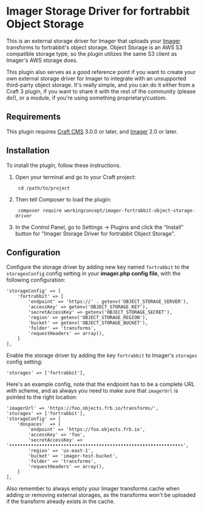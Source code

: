 # Imager Storage Driver for fortrabbit Object Storage

This is an external storage driver for Imager that uploads your [Imager](https://github.com/aelvan/Imager-Craft) transforms to fortrabbit's object storage. Object Storage is an AWS S3 compatible storage type, so the plugin utilizes the same S3 client as Imager's AWS storage does.

This plugin also serves as a good reference point if you want to create your own external storage driver for Imager to integrate with an unsupported third-party object storage. It's really simple, and you can do it either from a Craft 3 plugin, if you want to share it with the rest of the community (please do!), or a module, if you're using something proprietary/custom.

## Requirements

This plugin requires [Craft CMS](https://github.com/craftcms/cms) 3.0.0 or later, and [Imager](https://github.com/aelvan/Imager-Craft) 2.0 or later. 

## Installation

To install the plugin, follow these instructions.

1. Open your terminal and go to your Craft project:

        cd /path/to/project

2. Then tell Composer to load the plugin:

        composer require workingconcept/imager-fortrabbit-object-storage-driver

3. In the Control Panel, go to Settings → Plugins and click the “Install” button for "Imager Storage Driver for fortrabbit Object Storage".


## Configuration

Configure the storage driver by adding new key named `fortrabbit` to the `storagesConfig` config setting in your **imager.php config file**, with the following configuration:

    'storageConfig' => [
        'fortrabbit' => [
            'endpoint' => 'https://' . getenv('OBJECT_STORAGE_SERVER'),
            'accessKey' => getenv('OBJECT_STORAGE_KEY'),
            'secretAccessKey' => getenv('OBJECT_STORAGE_SECRET'),
            'region' => getenv('OBJECT_STORAGE_REGION'),
            'bucket' => getenv('OBJECT_STORAGE_BUCKET'),
            'folder' => 'transforms',
            'requestHeaders' => array(),
        ]
    ],

Enable the storage driver by adding the key `fortrabbit` to Imager's `storages` config setting:

    'storages' => ['fortrabbit'],

Here's an example config, note that the endpoint has to be a complete URL with scheme, and as always you need to make sure that `imagerUrl` is pointed to the right location:

    'imagerUrl' => 'https://foo.objects.frb.io/transforms/',
    'storages' => ['fortrabbit'],
    'storageConfig' => [
        'dospaces'  => [
            'endpoint' => 'https://foo.objects.frb.io',
            'accessKey' => 'foo',
            'secretAccessKey' => '••••••••••••••••••••••••••••••••••••••••••••••••••••••••••••••••',
            'region' => 'us-east-1',
            'bucket' => 'imager-test-bucket',
            'folder' => 'transforms',
            'requestHeaders' => array(),
        ]
    ],
    
Also remember to always empty your Imager transforms cache when adding or removing external storages, as the transforms won't be uploaded if the transform already exists in the cache.